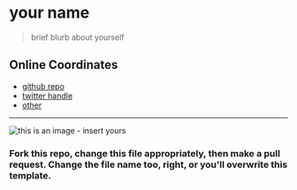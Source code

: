# your name

> brief blurb about yourself

## Online Coordinates

+ [github repo](http://link.to.your.repo)
+ [twitter handle](http://link.to.your.twitter.profile)
+ [other](http://self.evident.right)

----

![this is an image - insert yours](http://dhcu.ca/file/b19aebc8d32bb91c6aec3a14d4c80188/thumb.jpg)

### Fork this repo, change this file appropriately, then make a pull request. Change the file name too, right, or you'll overwrite this template.
